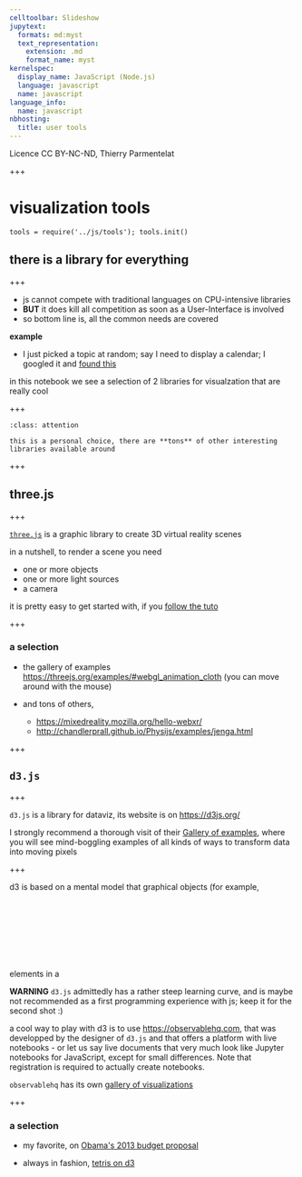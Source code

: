 ```yaml
---
celltoolbar: Slideshow
jupytext:
  formats: md:myst
  text_representation:
    extension: .md
    format_name: myst
kernelspec:
  display_name: JavaScript (Node.js)
  language: javascript
  name: javascript
language_info:
  name: javascript
nbhosting:
  title: user tools
---
```


Licence CC BY-NC-ND, Thierry Parmentelat

+++

# visualization tools

```{code-cell}
tools = require('../js/tools'); tools.init()
```

## there is a library for everything

+++

* js cannot compete with traditional languages on CPU-intensive libraries
* **BUT** it does kill all competition as soon as a User-Interface is involved
* so bottom line is, all the common needs are covered

**example**

* I just picked a topic at random; say I need to display a calendar; I googled it and [found this](https://fullcalendar.io/)

in this notebook we see a selection of 2 libraries for visualzation that are really cool

+++

````{admonition} disclaimer
:class: attention

this is a personal choice, there are **tons** of other interesting libraries available around
````

+++

## three.js

+++

[`three.js`](https://threejs.org/) is a graphic library to create 3D virtual reality scenes

in a nutshell, to render a scene you need

* one or more objects
* one or more light sources
* a camera

it is pretty easy to get started with, if you [follow the tuto](https://threejs.org/docs/index.html#manual/en/introduction/Creating-a-scene)

+++

### a selection

* the gallery of examples  
  <https://threejs.org/examples/#webgl_animation_cloth> (you can move around with the mouse)

* and tons of others,  
  * <https://mixedreality.mozilla.org/hello-webxr/>
  * <http://chandlerprall.github.io/Physijs/examples/jenga.html>

+++

## `d3.js`

+++

`d3.js` is a library for dataviz, its website is on <https://d3js.org/>

I strongly recommend a thorough visit of their [Gallery of examples](https://github.com/d3/d3/wiki/Gallery), where you will see mind-boggling examples of all kinds of ways to transform data into moving pixels

+++

d3 is based on a mental model that graphical objects (for example, elements in a <svg>) can be bound to the data, so that any change in the data automatically propagates to the graphical objects.

**WARNING**
`d3.js` admittedly has a rather steep learning curve, and is maybe not recommended as a first programming experience with js; keep it for the second shot :)


    
a cool way to play with d3 is to use <https://observablehq.com>, that was developped by the designer of `d3.js` and that offers a platform with live notebooks - or let us say live documents that very much look like Jupyter notebooks for JavaScript, except for small differences. Note that registration is required to actually create notebooks.
    
`observablehq` has its own [gallery of visualizations](https://observablehq.com/explore)

+++

### a selection

* my favorite, on [Obama's 2013 budget proposal](https://archive.nytimes.com/www.nytimes.com/interactive/2012/02/13/us/politics/2013-budget-proposal-graphic.html)

* always in fashion, [tetris on d3](http://d3tetris.herokuapp.com/)
